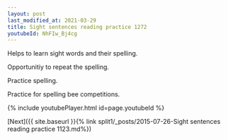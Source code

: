 ```yaml
---
layout: post
last_modified_at: 2021-03-29
title: Sight sentences reading practice 1272
youtubeId: NhFIw_Bj4cg
---
```

 
 
Helps to learn sight words and their spelling.

Opportunitiy to repeat the spelling. 

Practice spelling. 
 
Practice for spelling bee competitions. 
 
{% include youtubePlayer.html id=page.youtubeId %}
 
 

[Next]({{ site.baseurl }}{% link  split1/_posts/2015-07-26-Sight sentences reading practice 1123.md%})
 
